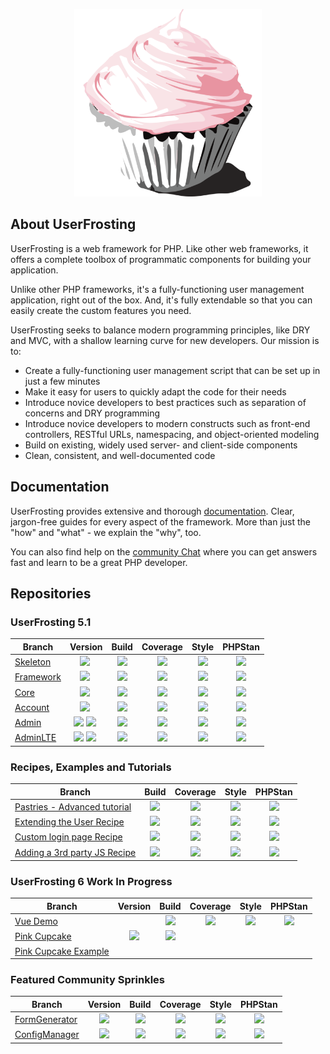 
<p align="center">
  <a href="https://www.userfrosting.com" target="_blank">
    <img src="https://raw.githubusercontent.com/userfrosting/.github/main/profile/logo.png" width="300" />
  </a>
</p>

## About UserFrosting

UserFrosting is a web framework for PHP. Like other web frameworks, it offers a complete toolbox of programmatic components for building your application.

Unlike other PHP frameworks, it's a fully-functioning user management application, right out of the box. And, it's fully extendable so that you can easily create the custom features you need.

UserFrosting seeks to balance modern programming principles, like DRY and MVC, with a shallow learning curve for new developers. Our mission is to:

- Create a fully-functioning user management script that can be set up in just a few minutes
- Make it easy for users to quickly adapt the code for their needs
- Introduce novice developers to best practices such as separation of concerns and DRY programming
- Introduce novice developers to modern constructs such as front-end controllers, RESTful URLs, namespacing, and object-oriented modeling
- Build on existing, widely used server- and client-side components
- Clean, consistent, and well-documented code

## Documentation

UserFrosting provides extensive and thorough [documentation](https://learn.userfrosting.com). Clear, jargon-free guides for every aspect of the framework. More than just the "how" and "what" - we explain the "why", too. 

You can also find help on the [community Chat](https://chat.userfrosting.com/home) where you can get answers fast and learn to be a great PHP developer.

## Repositories
### UserFrosting 5.1

| Branch | Version | Build | Coverage | Style | PHPStan |
| ------ |:-------:|:-----:|:--------:|:-----:|:-------:|
| [Skeleton] | [![][Skeleton-Version-img]][Skeleton-Version] | [![][Skeleton-Build-img]][Skeleton-Build] | [![][Skeleton-Coverage-img]][Skeleton-Coverage] | [![][Skeleton-Style-img]][Skeleton-Style] | [![][Skeleton-PHPStan-img]][Skeleton-PHPStan] |
| [Framework] | [![][Framework-Version-img]][Framework-Version] | [![][Framework-Build-img]][Framework-Build] | [![][Framework-Coverage-img]][Framework-Coverage] | [![][Framework-Style-img]][Framework-Style] | [![][Framework-PHPStan-img]][Framework-PHPStan] |
| [Core] | [![][Core-Version-img]][Core-Version] | [![][Core-Build-img]][Core-Build] | [![][Core-Coverage-img]][Core-Coverage] | [![][Core-Style-img]][Core-Style] | [![][Core-PHPStan-img]][Core-PHPStan] |
| [Account] | [![][Account-Version-img]][Account-Version] | [![][Account-Build-img]][Account-Build] | [![][Account-Coverage-img]][Account-Coverage] | [![][Account-Style-img]][Account-Style] | [![][Account-PHPStan-img]][Account-PHPStan] |
| [Admin] | [![][Admin-Version-img]][Admin-Version] [![][Admin-npm-img]][Admin-npm] | [![][Admin-Build-img]][Admin-Build] | [![][Admin-Coverage-img]][Admin-Coverage] | [![][Admin-Style-img]][Admin-Style] | [![][Admin-PHPStan-img]][Admin-PHPStan] |
| [AdminLTE] | [![][AdminLTE-Version-img]][AdminLTE-Version] [![][AdminLTE-npm-img]][AdminLTE-npm] | [![][AdminLTE-Build-img]][AdminLTE-Build] | [![][AdminLTE-Coverage-img]][AdminLTE-Coverage] | [![][AdminLTE-Style-img]][AdminLTE-Style] | [![][AdminLTE-PHPStan-img]][AdminLTE-PHPStan] |

<!-- Links - Skeleton -->
[Skeleton]: https://github.com/userfrosting/UserFrosting/tree/5.1
[Skeleton-Version-img]: https://img.shields.io/github/v/release/userfrosting/userfrosting?include_prereleases&sort=semver
[Skeleton-Version]: https://github.com/userfrosting/UserFrosting/releases
[Skeleton-Build-img]: https://img.shields.io/github/actions/workflow/status/userfrosting/userfrosting/Build.yml?branch=5.1&logo=github
[Skeleton-Build]: https://github.com/userfrosting/userfrosting/actions?query=workflow%3ABuild
[Skeleton-Coverage-img]: https://codecov.io/gh/userfrosting/UserFrosting/branch/5.1/graph/badge.svg
[Skeleton-Coverage]: https://app.codecov.io/gh/userfrosting/UserFrosting/branch/5.1
[Skeleton-Style-img]: https://github.styleci.io/repos/18148206/shield?branch=5.1&style=flat
[Skeleton-Style]: https://github.styleci.io/repos/18148206
[Skeleton-PHPStan-img]: https://img.shields.io/github/actions/workflow/status/userfrosting/userfrosting/PHPStan.yml?branch=5.1&label=PHPStan
[Skeleton-PHPStan]: https://github.com/userfrosting/userfrosting/actions/workflows/PHPStan.yml

<!-- Links - Framework -->
[Framework]: https://github.com/userfrosting/framework/tree/5.1
[Framework-Version-img]: https://img.shields.io/github/v/release/userfrosting/framework?include_prereleases
[Framework-Version]: https://github.com/userfrosting/framework/releases
[Framework-Build-img]: https://img.shields.io/github/actions/workflow/status/userfrosting/framework/Build.yml?branch=5.1&logo=github
[Framework-Build]: https://github.com/userfrosting/framework/actions?query=workflow%3ABuild
[Framework-Coverage-img]: https://codecov.io/gh/userfrosting/framework/branch/5.1/graph/badge.svg
[Framework-Coverage]: https://app.codecov.io/gh/userfrosting/framework/branch/5.1
[Framework-Style-img]: https://github.styleci.io/repos/360994768/shield?branch=5.1&style=flat
[Framework-Style]: https://github.styleci.io/repos/360994768
[Framework-PHPStan-img]: https://img.shields.io/github/actions/workflow/status/userfrosting/framework/PHPStan.yml?branch=5.1&label=PHPStan
[Framework-PHPStan]: https://github.com/userfrosting/framework/actions/workflows/PHPStan.yml

<!-- Links - Core -->
[Core]: https://github.com/userfrosting/sprinkle-core/tree/5.1
[Core-Version-img]: https://img.shields.io/github/v/release/userfrosting/sprinkle-core?include_prereleases
[Core-Version]: https://github.com/userfrosting/sprinkle-core/releases
[Core-Build-img]: https://img.shields.io/github/actions/workflow/status/userfrosting/sprinkle-core/Build.yml?branch=5.1&logo=github
[Core-Build]: https://github.com/userfrosting/sprinkle-core/actions
[Core-Coverage-img]: https://codecov.io/gh/userfrosting/sprinkle-core/branch/5.1/graph/badge.svg
[Core-Coverage]: https://app.codecov.io/gh/userfrosting/sprinkle-core/branch/5.1
[Core-Style-img]: https://github.styleci.io/repos/372359383/shield?branch=5.1&style=flat
[Core-Style]: https://github.styleci.io/repos/372359383
[Core-PHPStan-img]: https://img.shields.io/github/actions/workflow/status/userfrosting/sprinkle-core/PHPStan.yml?branch=5.1&label=PHPStan
[Core-PHPStan]: https://github.com/userfrosting/sprinkle-core/actions/workflows/PHPStan.yml

<!-- Links - Account -->
[Account]: https://github.com/userfrosting/sprinkle-account/tree/5.1
[Account-Version-img]: https://img.shields.io/github/v/release/userfrosting/sprinkle-account?include_prereleases
[Account-Version]: https://github.com/userfrosting/sprinkle-account/releases
[Account-Build-img]: https://img.shields.io/github/actions/workflow/status/userfrosting/sprinkle-account/Build.yml?branch=5.1&logo=github
[Account-Build]: https://github.com/userfrosting/sprinkle-account/actions/workflows/Build.yml
[Account-Coverage-img]: https://codecov.io/gh/userfrosting/sprinkle-account/branch/5.1/graph/badge.svg
[Account-Coverage]: https://app.codecov.io/gh/userfrosting/sprinkle-account/branch/5.1
[Account-Style-img]: https://github.styleci.io/repos/448371817/shield?branch=5.1&style=flat
[Account-Style]: https://github.styleci.io/repos/448371817
[Account-PHPStan-img]: https://img.shields.io/github/actions/workflow/status/userfrosting/sprinkle-account/PHPStan.yml?branch=5.1&label=PHPStan
[Account-PHPStan]: https://github.com/userfrosting/sprinkle-account/actions/workflows/PHPStan.yml

<!-- Links - Admin -->
[Admin]: https://github.com/userfrosting/sprinkle-admin/tree/5.1
[Admin-Version-img]: https://img.shields.io/github/v/release/userfrosting/sprinkle-admin?include_prereleases
[Admin-Version]: https://github.com/userfrosting/sprinkle-admin/releases
[Admin-npm]: https://www.npmjs.com/package/@userfrosting/sprinkle-admin
[Admin-npm-img]: https://img.shields.io/npm/v/%40userfrosting%2Fsprinkle-admin
[Admin-Build-img]: https://img.shields.io/github/actions/workflow/status/userfrosting/sprinkle-admin/Build.yml?branch=5.1&logo=github
[Admin-Build]: https://github.com/userfrosting/sprinkle-admin/actions?query=workflow%3ABuild
[Admin-Coverage-img]: https://codecov.io/gh/userfrosting/sprinkle-admin/branch/5.1/graph/badge.svg
[Admin-Coverage]: https://app.codecov.io/gh/userfrosting/sprinkle-admin/branch/5.1
[Admin-Style-img]: https://github.styleci.io/repos/487673317/shield?branch=5.1&style=flat
[Admin-Style]: https://github.styleci.io/repos/487673317
[Admin-PHPStan-img]: https://img.shields.io/github/actions/workflow/status/userfrosting/sprinkle-admin/PHPStan.yml?branch=5.1&label=PHPStan
[Admin-PHPStan]: https://github.com/userfrosting/sprinkle-admin/actions/workflows/PHPStan.yml

<!-- Links - AdminLTE -->
[AdminLTE]: https://github.com/userfrosting/theme-adminlte/tree/5.1
[AdminLTE-Version-img]: https://img.shields.io/github/v/release/userfrosting/theme-adminlte?include_prereleases
[AdminLTE-Version]: https://github.com/userfrosting/theme-adminlte/releases
[AdminLTE-npm]: https://www.npmjs.com/package/@userfrosting/theme-adminlte
[AdminLTE-npm-img]: https://img.shields.io/npm/v/%40userfrosting%2Ftheme-adminlte
[AdminLTE-Build-img]: https://img.shields.io/github/actions/workflow/status/userfrosting/theme-adminlte/Build.yml?branch=5.1&logo=github
[AdminLTE-Build]: https://github.com/userfrosting/theme-adminlte/actions?query=workflow%3ABuild
[AdminLTE-Coverage-img]: https://codecov.io/gh/userfrosting/theme-adminlte/branch/5.1/graph/badge.svg
[AdminLTE-Coverage]: https://app.codecov.io/gh/userfrosting/theme-adminlte/branch/5.1
[AdminLTE-Style-img]: https://github.styleci.io/repos/445386142/shield?branch=5.1&style=flat
[AdminLTE-Style]: https://github.styleci.io/repos/445386142
[AdminLTE-PHPStan-img]: https://img.shields.io/github/actions/workflow/status/userfrosting/theme-adminlte/PHPStan.yml?branch=5.1&label=PHPStan
[AdminLTE-PHPStan]: https://github.com/userfrosting/theme-adminlte/actions/workflows/PHPStan.yml

### Recipes, Examples and Tutorials

| Branch | Build | Coverage | Style | PHPStan |
| ------ |:-----:|:--------:|:-----:|:-------:|
| [Pastries - Advanced tutorial][Pastries] | [![][Pastries-Build-img]][Pastries-Build] | [![][Pastries-Coverage-img]][Pastries-Coverage] | [![][Pastries-Style-img]][Pastries-Style] | [![][Pastries-PHPStan-img]][Pastries-PHPStan] |
| [Extending the User Recipe][ExtendUser] | [![][ExtendUser-Build-img]][ExtendUser-Build] | [![][ExtendUser-Coverage-img]][ExtendUser-Coverage] | [![][ExtendUser-Style-img]][ExtendUser-Style] | [![][ExtendUser-PHPStan-img]][ExtendUser-PHPStan] |
| [Custom login page Recipe][CustomLogin] | [![][CustomLogin-Build-img]][CustomLogin-Build] | [![][CustomLogin-Coverage-img]][CustomLogin-Coverage] | [![][CustomLogin-Style-img]][CustomLogin-Style] | [![][CustomLogin-PHPStan-img]][CustomLogin-PHPStan] |
| [Adding a 3rd party JS Recipe][JsPackage] | [![][JsPackage-Build-img]][JsPackage-Build] | [![][JsPackage-Coverage-img]][JsPackage-Coverage] | [![][JsPackage-Style-img]][JsPackage-Style] | [![][JsPackage-PHPStan-img]][JsPackage-PHPStan] |

<!-- Links - Pastries -->
[Pastries]: https://github.com/userfrosting/pastries/tree/5.0
<!-- [Pastries-Version-img]: https://img.shields.io/github/v/release/userfrosting/pastries?include_prereleases -->
<!-- [Pastries-Version]: https://github.com/userfrosting/pastries/releases -->
[Pastries-Build-img]: https://img.shields.io/github/actions/workflow/status/userfrosting/pastries/Build.yml?branch=5.0&logo=github
[Pastries-Build]: https://github.com/userfrosting/pastries/actions/workflows/Build.yml?query=workflow%3ABuild
[Pastries-Coverage-img]: https://codecov.io/gh/userfrosting/pastries/branch/5.0/graph/badge.svg
[Pastries-Coverage]: https://app.codecov.io/gh/userfrosting/pastries/tree/5.0
[Pastries-Style-img]: https://github.styleci.io/repos/105383285/shield?branch=5.0&style=flat
[Pastries-Style]: https://github.styleci.io/repos/105383285?branch=5.0
[Pastries-PHPStan-img]: https://img.shields.io/github/actions/workflow/status/userfrosting/pastries/PHPStan.yml?branch=5.0&label=PHPStan
[Pastries-PHPStan]: https://github.com/userfrosting/pastries/actions/workflows/PHPStan.yml

<!-- Links - ExtendUser -->
[ExtendUser]: https://github.com/userfrosting/extend-user/tree/5.0
<!-- [ExtendUser-Version-img]: https://img.shields.io/github/v/release/userfrosting/extend-user?include_prereleases -->
<!-- [ExtendUser-Version]: https://github.com/userfrosting/extend-user/releases -->
[ExtendUser-Build-img]: https://img.shields.io/github/actions/workflow/status/userfrosting/extend-user/Build.yml?branch=5.0&logo=github
[ExtendUser-Build]: https://github.com/userfrosting/extend-user/actions/workflows/Build.yml?query=workflow%3ABuild
[ExtendUser-Coverage-img]: https://codecov.io/gh/userfrosting/extend-user/branch/5.0/graph/badge.svg
[ExtendUser-Coverage]: https://app.codecov.io/gh/userfrosting/extend-user/tree/5.0
[ExtendUser-Style-img]: https://github.styleci.io/repos/81640261/shield?branch=5.0&style=flat
[ExtendUser-Style]: https://github.styleci.io/repos/81640261?branch=5.0
[ExtendUser-PHPStan-img]: https://img.shields.io/github/actions/workflow/status/userfrosting/extend-user/PHPStan.yml?branch=5.0&label=PHPStan
[ExtendUser-PHPStan]: https://github.com/userfrosting/extend-user/actions/workflows/PHPStan.yml

<!-- Links - recipe-custom-login -->
[CustomLogin]: https://github.com/userfrosting/recipe-custom-login/tree/5.0
<!-- [CustomLogin-Version-img]: https://img.shields.io/github/v/release/userfrosting/recipe-custom-login?include_prereleases -->
<!-- [CustomLogin-Version]: https://github.com/userfrosting/recipe-custom-login/releases -->
[CustomLogin-Build-img]: https://img.shields.io/github/actions/workflow/status/userfrosting/recipe-custom-login/Build.yml?branch=5.0&logo=github
[CustomLogin-Build]: https://github.com/userfrosting/recipe-custom-login/actions/workflows/Build.yml?query=workflow%3ABuild
[CustomLogin-Coverage-img]: https://codecov.io/gh/userfrosting/recipe-custom-login/branch/5.0/graph/badge.svg
[CustomLogin-Coverage]: https://app.codecov.io/gh/userfrosting/recipe-custom-login/tree/5.0
[CustomLogin-Style-img]: https://github.styleci.io/repos/793283029/shield?branch=5.0&style=flat
[CustomLogin-Style]: https://github.styleci.io/repos/793283029?branch=5.0
[CustomLogin-PHPStan-img]: https://img.shields.io/github/actions/workflow/status/userfrosting/recipe-custom-login/PHPStan.yml?branch=5.0&label=PHPStan
[CustomLogin-PHPStan]: https://github.com/userfrosting/recipe-custom-login/actions/workflows/PHPStan.yml

<!-- Links - recipe-js-package -->
[JsPackage]: https://github.com/userfrosting/recipe-js-package/tree/5.0
<!-- [JsPackage-Version-img]: https://img.shields.io/github/v/release/userfrosting/recipe-js-package?include_prereleases -->
<!-- [JsPackage-Version]: https://github.com/userfrosting/recipe-js-package/releases -->
[JsPackage-Build-img]: https://img.shields.io/github/actions/workflow/status/userfrosting/recipe-js-package/Build.yml?branch=5.0&logo=github
[JsPackage-Build]: https://github.com/userfrosting/recipe-js-package/actions/workflows/Build.yml?query=workflow%3ABuild
[JsPackage-Coverage-img]: https://codecov.io/gh/userfrosting/recipe-js-package/branch/5.0/graph/badge.svg
[JsPackage-Coverage]: https://app.codecov.io/gh/userfrosting/recipe-js-package/tree/5.0
[JsPackage-Style-img]: https://github.styleci.io/repos/793848449/shield?branch=5.0&style=flat
[JsPackage-Style]: https://github.styleci.io/repos/793848449?branch=5.0
[JsPackage-PHPStan-img]: https://img.shields.io/github/actions/workflow/status/userfrosting/recipe-js-package/PHPStan.yml?branch=5.0&label=PHPStan
[JsPackage-PHPStan]: https://github.com/userfrosting/recipe-js-package/actions/workflows/PHPStan.yml

### UserFrosting 6 Work In Progress
| Branch | Version | Build | Coverage | Style | PHPStan |
| ------ |:-------:|:-----:|:--------:|:-----:|:-------:|
| [Vue Demo][Demo] | | [![][Demo-Build-img]][Demo-Build] | [![][Demo-Coverage-img]][Demo-Coverage] | [![][Demo-Style-img]][Demo-Style] | [![][Demo-PHPStan-img]][Demo-PHPStan] |
| [Pink Cupcake][PinkCupcake] | [![][PinkCupcake-npm-img]][PinkCupcake-npm] | [![][PinkCupcake-Build-img]][PinkCupcake-Build] | <!-- [![][PinkCupcake-Coverage-img]][PinkCupcake-Coverage] --> | <!-- [![][PinkCupcake-Style-img]][PinkCupcake-Style] --> | <!-- [![][PinkCupcake-PHPStan-img]][PinkCupcake-PHPStan] --> |
| [Pink Cupcake Example][PinkCupcake-Example] | | <!-- [![][PinkCupcake-Example-Build-img]][PinkCupcake-Example-Build] --> | <!-- [![][PinkCupcake-Example-Coverage-img]][PinkCupcake-Example-Coverage] --> | <!-- [![][PinkCupcake-Example-Style-img]][PinkCupcake-Example-Style] --> | <!-- [![][PinkCupcake-Example-PHPStan-img]][PinkCupcake-Example-PHPStan] --> |

<!-- Links - PinkCupcake-Example -->
[PinkCupcake-Example]: https://github.com/userfrosting/theme-pink-cupcake-example/tree/main
<!-- [PinkCupcake-Example-Version-img]: https://img.shields.io/github/v/release/userfrosting/theme-pink-cupcake-example?include_prereleases -->
<!-- [PinkCupcake-Example-Version]: https://github.com/userfrosting/theme-pink-cupcake-example/releases -->
<!-- [PinkCupcake-Example-Build-img]: https://img.shields.io/github/actions/workflow/status/userfrosting/theme-pink-cupcake-example/Build.yml?branch=main&logo=github -->
<!-- [PinkCupcake-Example-Build]: https://github.com/userfrosting/theme-pink-cupcake-example/actions?query=workflow%3ABuild -->
<!-- [PinkCupcake-Example-Coverage-img]: https://codecov.io/gh/userfrosting/theme-pink-cupcake-example/branch/main/graph/badge.svg -->
<!-- [PinkCupcake-Example-Coverage]: https://app.codecov.io/gh/userfrosting/theme-pink-cupcake-example/branch/main -->
<!-- [PinkCupcake-Example-Style-img]: https://github.styleci.io/repos/689461212/shield?branch=main&style=flat -->
<!-- [PinkCupcake-Example-Style]: https://github.styleci.io/repos/689461212 -->
<!-- [PinkCupcake-Example-PHPStan-img]: https://img.shields.io/github/actions/workflow/status/userfrosting/theme-pink-cupcake-example/PHPStan.yml?branch=main&label=PHPStan -->
<!-- [PinkCupcake-Example-PHPStan]: https://github.com/userfrosting/theme-pink-cupcake-example/actions/workflows/PHPStan.yml -->

<!-- Links - PinkCupcake -->
[PinkCupcake]: https://github.com/userfrosting/theme-pink-cupcake/tree/main
<!-- [PinkCupcake-Version-img]: https://img.shields.io/github/v/release/userfrosting/theme-pink-cupcake?include_prereleases -->
<!-- [PinkCupcake-Version]: https://github.com/userfrosting/theme-pink-cupcake/releases -->
[PinkCupcake-npm]: https://www.npmjs.com/package/@userfrosting/theme-pink-cupcake
[PinkCupcake-npm-img]: https://img.shields.io/npm/v/%40userfrosting%2Ftheme-pink-cupcake
[PinkCupcake-Build-img]: https://img.shields.io/github/actions/workflow/status/userfrosting/theme-pink-cupcake/Build.yml?branch=main&logo=github
[PinkCupcake-Build]: https://github.com/userfrosting/theme-pink-cupcake/actions?query=workflow%3ABuild
<!-- [PinkCupcake-Coverage-img]: https://codecov.io/gh/userfrosting/theme-pink-cupcake/branch/main/graph/badge.svg -->
<!-- [PinkCupcake-Coverage]: https://app.codecov.io/gh/userfrosting/theme-pink-cupcake/branch/main -->
<!-- [PinkCupcake-Style-img]: https://github.styleci.io/repos/689461212/shield?branch=main&style=flat -->
<!-- [PinkCupcake-Style]: https://github.styleci.io/repos/689461212 -->
<!-- [PinkCupcake-PHPStan-img]: https://img.shields.io/github/actions/workflow/status/userfrosting/theme-pink-cupcake/PHPStan.yml?branch=main&label=PHPStan -->
<!-- [PinkCupcake-PHPStan]: https://github.com/userfrosting/theme-pink-cupcake/actions/workflows/PHPStan.yml -->

<!-- Links - Demo -->
[Demo]: https://github.com/userfrosting/demo-vue/tree/main
<!-- [Demo-Version-img]: https://img.shields.io/github/v/release/userfrosting/demo-vue?include_prereleases -->
<!-- [Demo-Version]: https://github.com/userfrosting/demo-vue/releases -->
[Demo-Build-img]: https://img.shields.io/github/actions/workflow/status/userfrosting/demo-vue/Build.yml?branch=main&logo=github
[Demo-Build]: https://github.com/userfrosting/demo-vue/actions?query=workflow%3ABuild
[Demo-Coverage-img]: https://codecov.io/gh/userfrosting/demo-vue/branch/main/graph/badge.svg
[Demo-Coverage]: https://app.codecov.io/gh/userfrosting/demo-vue/branch/main
[Demo-Style-img]: https://github.styleci.io/repos/689461212/shield?branch=main&style=flat
[Demo-Style]: https://github.styleci.io/repos/689461212
[Demo-PHPStan-img]: https://img.shields.io/github/actions/workflow/status/userfrosting/demo-vue/PHPStan.yml?branch=main&label=PHPStan
[Demo-PHPStan]: https://github.com/userfrosting/demo-vue/actions/workflows/PHPStan.yml

### Featured Community Sprinkles

| Branch | Version | Build | Coverage | Style | PHPStan |
| ------ |:-------:|:-----:|:--------:|:-----:|:-------:|
| [FormGenerator][FormGenerator-5.0] | [![][FormGenerator-version]][FormGenerator-releases] | [![][FormGenerator-5.0-build]][FormGenerator-build] | [![][FormGenerator-5.0-codecov]][FormGenerator-codecov] | [![][FormGenerator-5.0-style]][FormGenerator-style] | [![][FormGenerator-5.0-phpstan]][FormGenerator-phpstan] |
| [ConfigManager][ConfigManager-5.0] | [![][ConfigManager-version]][ConfigManager-releases] | [![][ConfigManager-5.0-build]][ConfigManager-build] | [![][ConfigManager-5.0-codecov]][ConfigManager-codecov] | [![][ConfigManager-5.0-style]][ConfigManager-style] | [![][ConfigManager-5.0-phpstan]][ConfigManager-phpstan] |


<!-- Sprinkles Links -->
[FormGenerator]: https://github.com/lcharette/UF_FormGenerator
[FormGenerator-5.0]: https://github.com/lcharette/UF_FormGenerator/tree/5.1
[FormGenerator-version]: https://img.shields.io/github/release/lcharette/UF_FormGenerator.svg
[FormGenerator-releases]: https://github.com/lcharette/UF_FormGenerator/releases
[FormGenerator-build]: https://github.com/lcharette/UF_FormGenerator/actions/workflows/Build.yml
[FormGenerator-phpstan]: https://github.com/lcharette/UF_FormGenerator/actions/workflows/PHPStan.yml
[FormGenerator-codecov]: https://codecov.io/gh/lcharette/UF_FormGenerator
[FormGenerator-style]: https://styleci.io/repos/68563337
[FormGenerator-5.0-build]: https://img.shields.io/github/actions/workflow/status/lcharette/UF_FormGenerator/Build.yml?branch=5.1&logo=github
[FormGenerator-5.0-phpstan]: https://img.shields.io/github/actions/workflow/status/lcharette/UF_FormGenerator/PHPStan.yml?branch=5.1&label=PHPStan
[FormGenerator-5.0-codecov]: https://codecov.io/gh/lcharette/UF_FormGenerator/branch/5.1/graph/badge.svg
[FormGenerator-5.0-style]: https://styleci.io/repos/68563337/shield?branch=5.1&style=flat

[ConfigManager]: https://github.com/lcharette/UF_ConfigManager
[ConfigManager-5.0]: https://github.com/lcharette/UF_ConfigManager/tree/4.1
[ConfigManager-version]: https://img.shields.io/github/release/lcharette/UF_ConfigManager.svg
[ConfigManager-releases]: https://github.com/lcharette/UF_ConfigManager/releases
[ConfigManager-build]: https://github.com/lcharette/UF_ConfigManager/actions/workflows/Build.yml
[ConfigManager-phpstan]: https://github.com/lcharette/UF_ConfigManager/actions/workflows/PHPStan.yml
[ConfigManager-codecov]: https://codecov.io/gh/lcharette/UF_ConfigManager
[ConfigManager-style]: https://styleci.io/repos/76127967
[ConfigManager-5.0-build]: https://img.shields.io/github/actions/workflow/status/lcharette/UF_ConfigManager/Build.yml?branch=4.1&logo=github
[ConfigManager-5.0-phpstan]: https://img.shields.io/github/actions/workflow/status/lcharette/UF_ConfigManager/PHPStan.yml?branch=4.1&label=PHPStan
[ConfigManager-5.0-codecov]: https://codecov.io/gh/lcharette/UF_ConfigManager/branch/4.1/graph/badge.svg
[ConfigManager-5.0-style]: https://styleci.io/repos/76127967/shield?branch=4.1&style=flat
